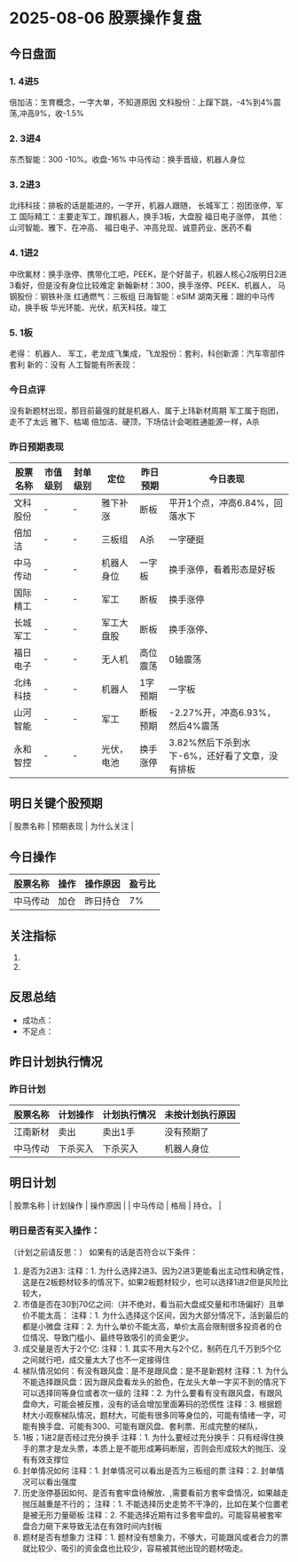 # 2025-08-06 股票操作复盘

## 今日盘面
### 1. 4进5
倍加洁：生育概念，一字大单，不知道原因
文科股份：上蹿下跳，-4%到4%震荡,冲高9%，收-1.5%

### 2. 3进4
东杰智能：300 -10%。收盘-16%
中马传动：换手晋级，机器人身位
### 3. 2进3
北纬科技：排板的话是能进的，一字开，机器人跟随，
长城军工：抱团涨停，军工
国际精工：主要走军工，蹭机器人，换手3板，大盘股
福日电子涨停，
其他：山河智能、雅下、在冲高、 福日电子、冲高兑现、诚意药业、医药不看
### 4. 1进2
中欣氟材：换手涨停、携带化工吧，PEEK，是个好苗子，机器人核心2版明日2进3看好，但是没有身位比较难定
新翰新材：300，换手涨停、PEEK、机器人，
马钢股份：钢铁补涨
红通燃气：三板组
日海智能：eSIM
湖南天雁：跟的中马传动，换手板
华光环能、光伏，航天科技。竣工
### 5. 1板
老得：
机器人、
军工，老龙成飞集成，飞龙股份：套利，科创新源：汽车零部件套利
新的：没有
人工智能有所表现：    

### 今日点评
没有新题材出现，那目前最强的就是机器人、属于上玮新材周期
军工属于抱团，走不了太远
雅下、枯竭
倍加洁、硬顶，下场估计会喝胜通能源一样，A杀

### 昨日预期表现

| 股票名称 | 市值级别 | 封单级别 | 定位 | 昨日预期 | 今日表现 |
|---------|----------|----------|------|----------|----------|
| 文科股份 | - | - | 雅下补涨 | 断板 | 平开1个点，冲高6.84%，回落水下 |
| 倍加洁 | - | - | 三板组 | A杀 | 一字硬挺 |
| 中马传动 | - | - | 机器人身位 | 一字板 | 换手涨停，看着形态是好板 |
| 国际精工 | - | - | 军工 | 断板 | 换手涨停 |
| 长城军工 | - | - | 军工大盘股 | 断板 | 换手涨停、 |
| 福日电子 | - | - | 无人机 | 高位震荡 | 0轴震荡 |
| 北纬科技 | - | - | 机器人 | 1字预期 | 一字板 |
| 山河智能 | - | - | 军工 | 断板预期 | -2.27%开，冲高6.93%，然后4%震荡 |
| 永和智控 | - | - | 光伏，电池 | 换手涨停 | 3.82%然后下杀到水下-6%，还好看了文章，没有排板 |

## 明日关键个股预期
| 股票名称 | 预期表现 | 为什么关注 |

## 今日操作

| 股票名称 | 操作 | 操作原因 | 盈亏比 |
|---------|------|----------|--------|
| 中马传动 | 加仓 | 昨日持仓 | 7% |

## 关注指标
1. 
2. 

## 反思总结
- 成功点：
- 不足点：

## 昨日计划执行情况
### 昨日计划

| 股票名称 | 计划操作 | 计划执行情况 | 未按计划执行原因 |
|---------|----------|--------------|------------------|
| 江南新材 | 卖出 | 卖出1手 | 没有预期了 |
| 中马传动 | 下杀买入 | 下杀买入 | 机器人身位 |

## 明日计划
| 股票名称 | 计划操作 | 操作原因 |
| 中马传动 |   格局  |  持仓。  |

### 明日是否有买入操作：
（计划之前请反思：）
如果有的话是否符合以下条件：
1. 是否为2进3:
   注释：1. 为什么选择2进3、因为2进3更能看出主动性和确定性，这是在2板题材较多的情况下，如果2板题材较少，也可以选择1进2但是风险比较大，
2. 市值是否在30到70亿之间:（并不绝对，看当前大盘成交量和市场偏好）且单价不能太高：
   注释：1. 为什么选择这个区间，因为大部分情况下，活到最后的都是小微盘
   注释：2. 为什么单价不能太高，单价太高会限制很多投资者的仓位情况、导致门槛小、最终导致吸引的资金更少。
3. 成交量是否大于2个亿:
   注释：1. 其实不用大与2个亿，制药在几千万到5个亿之间就行吧，成交量太大了也不一定接得住
4. 梯队情况如何：有没有跟风盘：是不是跟风盘：是不是新题材
   注释：1. 为什么不能选择跟风盘：因为跟风盘看龙头的脸色，在龙头大单一字买不到的情况下可以选择同等身位或者次一级的
   注释：2. 为什么要看有没有跟风盘，有跟风盘命大，可能会被反推，没有的话会增加里面筹码的恐慌性
   注释：3. 根据题材大小观察梯队情况，题材大，可能有很多同等身位的，可能有情绪一字，可能有换手盘、可能有300、可能有跟风盘、套利票、形成完整的梯队，
5. 1板；1进2是否经过充分换手
   注释：1. 为什么要经过充分换手：只有经得住换手的票才是龙头票，本质上是不能形成筹码断层，否则会形成较大的抛压、没有有效支撑位
6. 封单情况如何
   注释：1. 封单情况可以看出是否为三板组的票
   注释：2. 封单情况可以看出强度
7. 历史涨停基因如何、是否有套牢盘待解放、,需要看前方套牢盘情况，如果越走抛压越重是不行的；
   注释：1. 不能选择历史走势不干净的，比如在某个位置老是被无形力量砸板
   注释：2. 不能选择近期有过多套牢盘的。可能容易被套牢盘合力砸下来导致无法在有效时间内封板
8. 题材是否有想象力
   注释：1. 题材没有想象力，不够大，可能跟风或者合力的票就比较少、吸引的资金盘也比较少，容易被其他出现的题材吸走。
